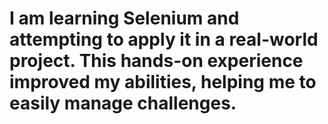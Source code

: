 # I am learning Selenium and attempting to apply it in a real-world project. This hands-on experience improved my abilities, helping me to easily manage challenges. 
